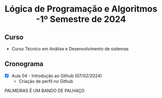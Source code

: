 <h1 align="center">
  Lógica de Programação e Algoritmos -1º Semestre de 2024
</h1>

 ## Curso
 - Curso Técnico em Análise e Desenvolvimento de sistemas  

## Cronograma 
- [x] Aula 04 - Introdução ao Github (07/02/2024)
   - Criação de perfil no Github 

PALMEIRAS É UM BANDO DE PALHAÇO 
